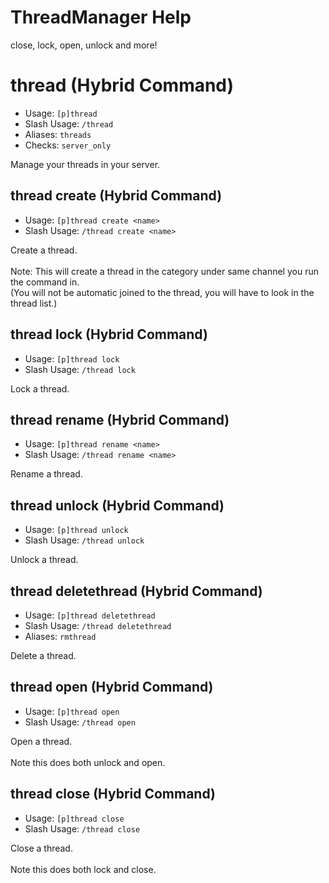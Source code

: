 # ThreadManager Help

close, lock, open, unlock and more!

# thread (Hybrid Command)
 - Usage: `[p]thread `
 - Slash Usage: `/thread `
 - Aliases: `threads`
 - Checks: `server_only`

Manage your threads in your server.

## thread create (Hybrid Command)
 - Usage: `[p]thread create <name> `
 - Slash Usage: `/thread create <name> `

Create a thread.<br/><br/>Note: This will create a thread in the category under same channel you run the command in.<br/>(You will not be automatic joined to the thread, you will have to look in the thread list.)

## thread lock (Hybrid Command)
 - Usage: `[p]thread lock `
 - Slash Usage: `/thread lock `

Lock a thread.

## thread rename (Hybrid Command)
 - Usage: `[p]thread rename <name> `
 - Slash Usage: `/thread rename <name> `

Rename a thread.

## thread unlock (Hybrid Command)
 - Usage: `[p]thread unlock `
 - Slash Usage: `/thread unlock `

Unlock a thread.

## thread deletethread (Hybrid Command)
 - Usage: `[p]thread deletethread `
 - Slash Usage: `/thread deletethread `
 - Aliases: `rmthread`

Delete a thread.

## thread open (Hybrid Command)
 - Usage: `[p]thread open `
 - Slash Usage: `/thread open `

Open a thread.<br/><br/>Note this does both unlock and open.

## thread close (Hybrid Command)
 - Usage: `[p]thread close `
 - Slash Usage: `/thread close `

Close a thread.<br/><br/>Note this does both lock and close.
